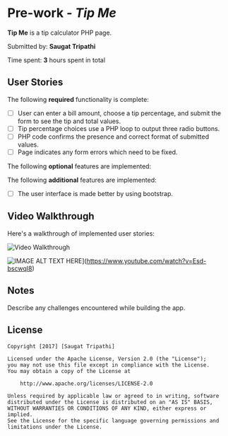 # Pre-work - *Tip Me*

**Tip Me** is a tip calculator PHP page.

Submitted by: **Saugat Tripathi**

Time spent: **3** hours spent in total

## User Stories

The following **required** functionality is complete:
* [ ] User can enter a bill amount, choose a tip percentage, and submit the form to see the tip and total values.
* [ ] Tip percentage choices use a PHP loop to output three radio buttons.
* [ ] PHP code confirms the presence and correct format of submitted values.
* [ ] Page indicates any form errors which need to be fixed.

The following **optional** features are implemented:


The following **additional** features are implemented:

* [ ] The user interface is made better by using bootstrap.

## Video Walkthrough

Here's a walkthrough of implemented user stories:

<img src='http://i.imgur.com/lKFpVK7.gif' title='Video Walkthrough' width='' alt='Video Walkthrough' />

![IMAGE ALT TEXT HERE](https://img.youtube.com/vi/Esd-bscwqI8/0.jpg)](https://www.youtube.com/watch?v=Esd-bscwqI8)

## Notes

Describe any challenges encountered while building the app.

## License

    Copyright [2017] [Saugat Tripathi]

    Licensed under the Apache License, Version 2.0 (the "License");
    you may not use this file except in compliance with the License.
    You may obtain a copy of the License at

        http://www.apache.org/licenses/LICENSE-2.0

    Unless required by applicable law or agreed to in writing, software
    distributed under the License is distributed on an "AS IS" BASIS,
    WITHOUT WARRANTIES OR CONDITIONS OF ANY KIND, either express or implied.
    See the License for the specific language governing permissions and
    limitations under the License.
